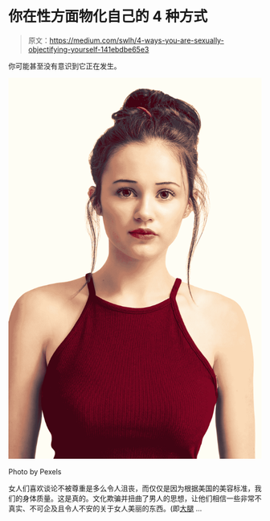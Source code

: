 # 你在性方面物化自己的 4 种方式

> 原文：<https://medium.com/swlh/4-ways-you-are-sexually-objectifying-yourself-141ebdbe65e3>

你可能甚至没有意识到它正在发生。

![](img/fe2e446810c7ff66d51dba59120f39af.png)

Photo by Pexels

女人们喜欢谈论不被尊重是多么令人沮丧，而仅仅是因为根据美国的美容标准，我们的身体质量。这是真的。文化欺骗并扭曲了男人的思想，让他们相信一些非常不真实、不可企及且令人不安的关于女人美丽的东西。(即[大腿](https://thechive.com/category/sexy-girls/mind-the-gap/) …